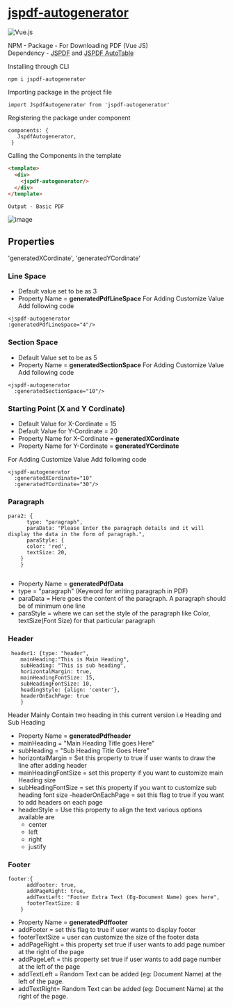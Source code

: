 # [jspdf-autogenerator](https://www.npmjs.com/package/jspdf-autogenerator)

![Vue.js](https://img.shields.io/badge/Vue.js-4FC08D?logo=vue.js&logoColor=white)

NPM - Package - For Downloading PDF (Vue JS)<br>
Dependency - [JSPDF](https://www.npmjs.com/package/jspdf) and [JSPDF AutoTable](https://www.npmjs.com/package/jspdf-autotable)

Installing through CLI

 ```
 npm i jspdf-autogenerator
 ```
 
 Importing package in the project file
 
 ```
 import JspdfAutogenerator from 'jspdf-autogenerator'
 ```
 
 Registering the package under component
 
 ```
 components: {
    JspdfAutogenerator,
  }
  ```
  
  Calling the Components in the template
  
  
  ```html
  <template>
    <div>
      <jspdf-autogenerator/>
    </div>
  </template>
  ```
  
  ```
  Output - Basic PDF
  ```
  ![image](https://user-images.githubusercontent.com/28873147/122807226-ecadf080-d2e8-11eb-9eff-e30c84315f57.png)

  
  ## Properties
  'generatedXCordinate',
        'generatedYCordinate'
  
  ### Line Space
  - Default value set to be as 3
  - Property Name = **generatedPdfLineSpace**
  For Adding Customize Value Add following code
  ```
  <jspdf-autogenerator 
  :generatedPdfLineSpace="4"/>
  ```
  
  
  ### Section Space
  - Default Value set to be as 5
  - Property Name = **generatedSectionSpace**
  For Adding Customize Value Add following code
  ```
  <jspdf-autogenerator 
    :generatedSectionSpace="10"/>
  ```
  
  
  ### Starting Point (X and Y Cordinate)
  - Default Value for X-Cordinate = 15
  - Default Value for Y-Cordinate = 20
  - Property Name for X-Cordinate = **generatedXCordinate**
  - Property Name for Y-Cordinate = **generatedYCordinate**
  
  For Adding Customize Value Add following code
  ```
  <jspdf-autogenerator 
    :generatedXCordinate="10"
    :generatedYCordinate="30"/>
  ```


  ### Paragraph
  ```
  para2: {
        type: "paragraph",
        paraData: "Please Enter the paragraph details and it will display the data in the form of paragraph.",
        paraStyle: {
        color: 'red',
        textSize: 20,
      }
      }
      
```
  - Property Name = **generatedPdfData**   
  - type = "paragraph" (Keyword for writing paragraph in PDF)
  - paraData = Here goes the content of the paragraph. A paragraph should be of minimum one line
  - paraStyle = where we can set the style of the paragraph like Color, textSize(Font Size) for that particular paragraph
  
  
  ### Header
  ```
   header1: {type: "header",
      mainHeading:"This is Main Heading",
      subHeading: "This is sub heading",
      horizontalMargin: true,
      mainHeadingFontSize: 15,
      subHeadingFontSize: 10,
      headingStyle: {align: 'center'},
      headerOnEachPage: true
      }
  
  ```
  
  Header Mainly Contain two heading in this current version i.e Heading and Sub Heading
  - Property Name = **generatedPdfheader**  
  - mainHeading = "Main Heading Title goes Here"
  - subHeading = "Sub Heading Title Goes Here"
  - horizontalMargin = Set this property to true if user wants to draw the line after adding header
  - mainHeadingFontSize = set this property if you want to customize main Heading size
  - subHeadingFontSize = set this property if you want to customize sub heading font size
  -headerOnEachPage = set this flag to true if you want to add headers on each page
  - headerStyle = Use this property to align the text various options available are
      * center
      * left
      * right
      * justify

  ### Footer
  ```
  footer:{
        addFooter: true,
        addPageRight: true,
        addTextLeft: "Footer Extra Text (Eg-Document Name) goes here",
        footerTextSize: 8
      }
```
  
  - Property Name = **generatedPdffooter**
  - addFooter = set this flag to true if user wants to display footer
  - footerTextSize = user can customize the size of the footer data
  - addPageRight = this property set true if user wants to add page number at the right of the page
  - addPageLeft = this property set true if user wants to add page number at the left of the page
  - addTextLeft = Random Text can be added (eg: Document Name) at the left of the page.
  - addTextRight= Random Text can be added (eg: Document Name) at the right of the page.
 
  
   

  
 

